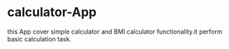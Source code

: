 # calculator-App

this App cover simple calculator and BMI calculator functionality.it perform basic calculation task.

